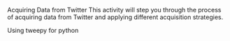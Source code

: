 Acquiring Data from Twitter
This activity will step you through the process of acquiring data from Twitter and applying different acquisition strategies.

Using tweepy for python
